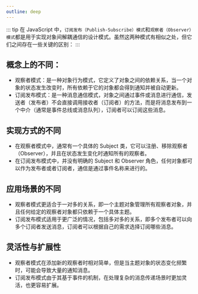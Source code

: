 ```yaml
---
outline: deep
---
```


::: tip
在 JavaScript 中，`订阅发布（Publish-Subscribe）模式`和`观察者（Observer）模式`都是用于实现对象间解耦通信的设计模式。虽然这两种模式有相似之处，但它们之间存在一些关键的区别：
:::

## 概念上的不同：

- 观察者模式：是一种对象行为模式，它定义了对象之间的依赖关系，当一个对象的状态发生改变时，所有依赖于它的对象都会得到通知并被自动更新。
- 订阅发布模式：是一种消息通信模式，对象之间通过事件或消息进行通信，发送者（发布者）不会直接调用接收者（订阅者）的方法，而是将消息发布到一个中介（通常是事件总线或消息队列），订阅者可以订阅这些消息。

## 实现方式的不同

- 在观察者模式中，通常有一个具体的 Subject 类，它可以注册、移除观察者（Observer），并且在状态发生变化时通知所有的观察者。
- 在订阅发布模式中，并没有明确的 Subject 和 Observer 角色，任何对象都可以作为发布者或者订阅者，通信是通过事件名称来进行的。

## 应用场景的不同

- 观察者模式更适合于一对多的关系，即一个主题对象管理所有观察者对象，并且任何给定的观察者对象都只依赖于一个具体主题。
- 订阅发布模式适用于更广泛的情况，包括多对多的关系，即多个发布者可以向多个订阅者发送消息，订阅者可以根据自己的需求选择订阅哪些消息。

## 灵活性与扩展性

- 观察者模式在添加新的观察者时相对简单，但是当主题对象的状态变化频繁时，可能会导致大量的通知消息。
- 订阅发布模式由于其基于事件的机制，在处理复杂的消息传递场景时更加灵活，也更容易扩展。
